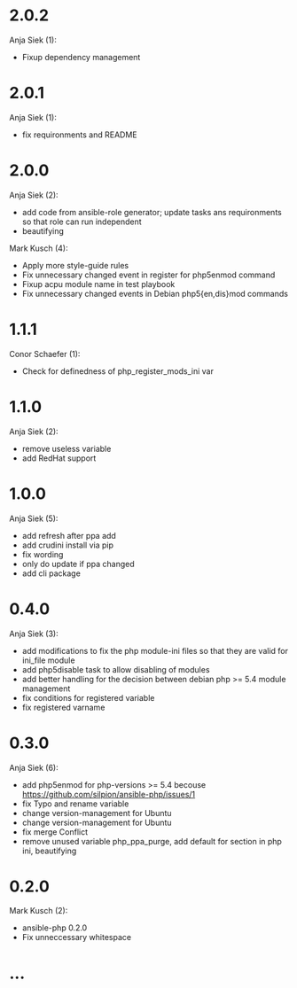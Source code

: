 # 2.0.2
Anja Siek (1):

* Fixup dependency management

# 2.0.1

Anja Siek (1):

* fix requironments and README

# 2.0.0

Anja Siek (2):

* add code from ansible-role generator; update tasks ans requironments so that role can run independent
* beautifying

Mark Kusch (4):

* Apply more style-guide rules
* Fix unnecessary changed event in register for php5enmod command
* Fixup acpu module name in test playbook
* Fix unnecessary changed events in Debian php5{en,dis}mod commands


# 1.1.1

Conor Schaefer (1):

* Check for definedness of php\_register\_mods\_ini var

# 1.1.0

Anja Siek (2):

* remove useless variable
* add RedHat support

# 1.0.0

Anja Siek (5):

* add refresh after ppa add
* add crudini install via pip
* fix wording
* only do update if ppa changed
* add cli package

# 0.4.0

Anja Siek (3):

* add modifications to fix the php module-ini files so that they are valid for ini\_file module
* add php5disable task to allow disabling of modules
* add better handling for the decision between debian php >= 5.4 module management
* fix conditions for registered variable
* fix registered varname

# 0.3.0

Anja Siek (6):

* add php5enmod for php-versions >= 5.4 becouse https://github.com/silpion/ansible-php/issues/1
* fix Typo and rename variable
* change version-management for Ubuntu
* change version-management for Ubuntu
* fix merge Conflict
* remove unused variable php\_ppa\_purge, add default for section in php ini, beautifying

# 0.2.0

Mark Kusch (2):

* ansible-php 0.2.0
* Fix unneccessary whitespace

# ...
